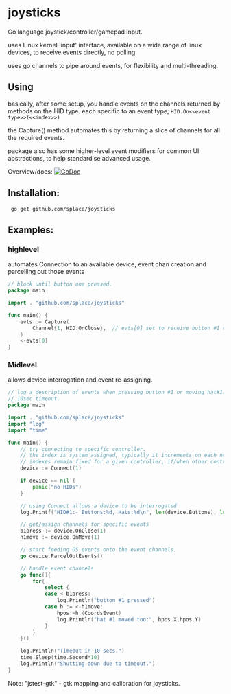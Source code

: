 # joysticks

Go language joystick/controller/gamepad input.

uses Linux kernel 'input' interface, available on a wide range of linux devices, to receive events directly, no polling.

uses go channels to pipe around events, for flexibility and multi-threading.

## Using

basically, after some setup, you handle events on the channels returned by methods on the HID type. each specific to an event type;  `HID.On<<event type>>(<<index>>)`

the Capture() method automates this by returning a slice of channels for all the required events.

package also has some higher-level event modifiers for common UI abstractions, to help standardise advanced usage.

Overview/docs: [![GoDoc](https://godoc.org/github.com/splace/joysticks?status.svg)](https://godoc.org/github.com/splace/joysticks)

## Installation:

     go get github.com/splace/joysticks

## Examples: 

### highlevel 

automates Connection to an available device, event chan creation and parcelling out those events 

```` Go
// block until button one pressed.
package main

import . "github.com/splace/joysticks"

func main() {
	evts := Capture(
		Channel{1, HID.OnClose},  // evts[0] set to receive button #1 closes events
	)
	<-evts[0]
}
````

### Midlevel 

allows device interrogation and event re-assigning.

```` Go
// log a description of events when pressing button #1 or moving hat#1. 
// 10sec timeout.
package main

import . "github.com/splace/joysticks"
import "log"
import "time"

func main() {
	// try connecting to specific controller.
	// the index is system assigned, typically it increments on each new controller added.
	// indexes remain fixed for a given controller, if/when other controller(s) are removed.
	device := Connect(1)

	if device == nil {
		panic("no HIDs")
	}

	// using Connect allows a device to be interrogated
	log.Printf("HID#1:- Buttons:%d, Hats:%d\n", len(device.Buttons), len(device.HatAxes)/2)

	// get/assign channels for specific events
	b1press := device.OnClose(1)
	h1move := device.OnMove(1)

	// start feeding OS events onto the event channels. 
	go device.ParcelOutEvents()

	// handle event channels
	go func(){
		for{
			select {
			case <-b1press:
				log.Println("button #1 pressed")
			case h := <-h1move:
				hpos:=h.(CoordsEvent)
				log.Println("hat #1 moved too:", hpos.X,hpos.Y)
			}
		}
	}()

	log.Println("Timeout in 10 secs.")
	time.Sleep(time.Second*10)
	log.Println("Shutting down due to timeout.")
}
````

Note: "jstest-gtk" - gtk mapping and calibration for joysticks.


